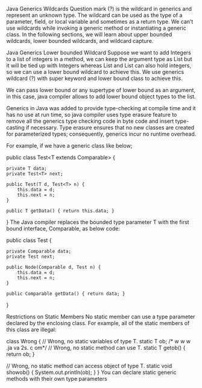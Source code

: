 Java Generics Wildcards
Question mark (?) is the wildcard in generics and represent an unknown type. The wildcard can be used as the type of a parameter, field, or local variable and sometimes as a return type. We can’t use wildcards while invoking a generic method or instantiating a generic class. In the following sections, we will learn about upper bounded wildcards, lower bounded wildcards, and wildcard capture.

 Java Generics Lower bounded Wildcard
Suppose we want to add Integers to a list of integers in a method, we can keep the argument type as List<Integer> but it will be tied up with Integers whereas List<Number> and List<Object> can also hold integers, so we can use a lower bound wildcard to achieve this. We use generics wildcard (?) with super keyword and lower bound class to achieve this.

We can pass lower bound or any supertype of lower bound as an argument, in this case, java compiler allows to add lower bound object types to the list.

Generics in Java was added to provide type-checking at compile time and it has no use at run time, so java compiler uses type erasure feature to remove all the generics type checking code in byte code and insert type-casting if necessary. Type erasure ensures that no new classes are created for parameterized types; consequently, generics incur no runtime overhead.

For example, if we have a generic class like below;


public class Test<T extends Comparable<T>> {

    private T data;
    private Test<T> next;

    public Test(T d, Test<T> n) {
        this.data = d;
        this.next = n;
    }

    public T getData() { return this.data; }
}
The Java compiler replaces the bounded type parameter T with the first bound interface, Comparable, as below code:


public class Test {

    private Comparable data;
    private Test next;

    public Node(Comparable d, Test n) {
        this.data = d;
        this.next = n;
    }

    public Comparable getData() { return data; }
}

Restrictions on Static Members
No static member can use a type parameter declared by the enclosing class. For example, all of the static members of this class are illegal:

class Wrong<T> {
  // Wrong, no static variables of type T.
  static T ob;
/*  w  w  w  .ja va  2s. c om*/
  // Wrong, no static method can use T.
  static T getob() {
    return ob;
  }

  // Wrong, no static method can access object of type T.
  static void showob() {
    System.out.println(ob);
  }
}
You can declare static generic methods with their own type parameters
